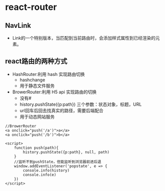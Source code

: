 # react-router

## NavLink

* Link的一个特别版本，当匹配到当前路由时，会添加样式属性到已经渲染的元素。

## react路由的两种方式

* HashRouter:利用 hash 实现路由切换
  * hashchange
  * 用于静态文件服务
* BrowerRouter:利用 H5 api 实现路由的切换
  * 没有\#
  * history.pushState\({p:path}\) 三个参数：状态对象，标题，URL
  * url回车后回去找真实的路径，需要后端配合
  * 用于动态网站服务

```markup
//BrowerRouter
<a onclick="push('/a')">a</a>
<a onclick="push('/b')">b</a>

<script>
    function push(path){
        history.pushState({p:path}, null, path)
    }
    //监听不到pushState，但能监听到浏览器前进后退
    window.addEventListener('popstate', e => {
        console.info(history)
        console.info(e)
    })
</script>
```

